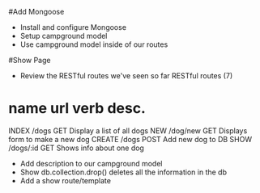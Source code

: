 #Add Mongoose
* Install and configure Mongoose
* Setup campground model
* Use campground model inside of our routes

#Show Page
* Review the RESTful routes we've seen so far
RESTful routes (7)

name	url			verb	desc.
==================================================
INDEX	/dogs		GET		Display a list of all dogs
NEW		/dog/new	GET		Displays form to make a new dog
CREATE	/dogs		POST	Add new dog to DB
SHOW	/dogs/:id	GET		Shows info about one dog

* Add description to our campground model
* Show db.collection.drop()
deletes all the information in the db
* Add a show route/template

